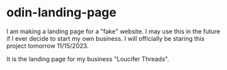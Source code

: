 # odin-landing-page
I am making a landing page for a "fake" website.
I may use this in the future if I ever decide to start my own business.
I will officially be staring this project tomorrow 11/15/2023.

It is the landing page for my business "Loucifer Threads".